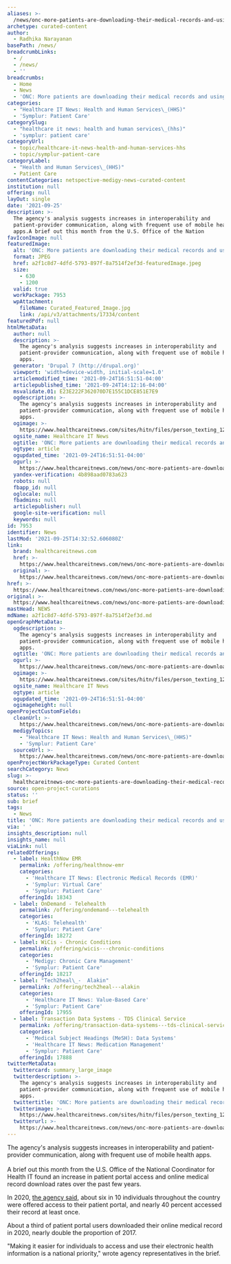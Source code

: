 ```yaml
---
aliases: >-
  /news/onc-more-patients-are-downloading-their-medical-records-and-using-portals
archetype: curated-content
author:
  - Radhika Narayanan
basePath: /news/
breadcrumbLinks:
  - /
  - /news/
  - ''
breadcrumbs:
  - Home
  - News
  - 'ONC: More patients are downloading their medical records and using portals'
categories:
  - "Healthcare IT News: Health and Human Services\_(HHS)"
  - 'Symplur: Patient Care'
categorySlug:
  - "healthcare it news: health and human services\_(hhs)"
  - 'symplur: patient care'
categoryUrl:
  - topic/healthcare-it-news-health-and-human-services-hhs
  - topic/symplur-patient-care
categoryLabel:
  - "Health and Human Services\_(HHS)"
  - Patient Care
contentCategories: netspective-medigy-news-curated-content
institution: null
offering: null
layOut: single
date: '2021-09-25'
description: >-
  The agency's analysis suggests increases in interoperability and
  patient-provider communication, along with frequent use of mobile health
  apps.A brief out this month from the U.S. Office of the Nation
favIconImage: null
featuredImage:
  alt: 'ONC: More patients are downloading their medical records and using portals'
  format: JPEG
  href: a2f1c8d7-4dfd-5793-897f-8a7514f2ef3d-featuredImage.jpeg
  size:
    - 630
    - 1200
  valid: true
  workPackage: 7953
  wpAttachment:
    fileName: Curated_Featured_Image.jpg
    link: /api/v3/attachments/17334/content
featuredPdf: null
htmlMetaData:
  author: null
  description: >-
    The agency's analysis suggests increases in interoperability and
    patient-provider communication, along with frequent use of mobile health
    apps.
  generator: 'Drupal 7 (http://drupal.org)'
  viewport: 'width=device-width, initial-scale=1.0'
  articlemodified_time: '2021-09-24T16:51:51-04:00'
  articlepublished_time: '2021-09-24T14:12:16-04:00'
  msvalidate.01: E23E222F362070D7E155C1DCE851E7E9
  ogdescription: >-
    The agency's analysis suggests increases in interoperability and
    patient-provider communication, along with frequent use of mobile health
    apps.
  ogimage: >-
    https://www.healthcareitnews.com/sites/hitn/files/person_texting_1200%20%281%29.jpg
  ogsite_name: Healthcare IT News
  ogtitle: 'ONC: More patients are downloading their medical records and using portals'
  ogtype: article
  ogupdated_time: '2021-09-24T16:51:51-04:00'
  ogurl: >-
    https://www.healthcareitnews.com/news/onc-more-patients-are-downloading-their-medical-records-using-portals
  yandex-verification: 4b898aad0783a623
  robots: null
  fbapp_id: null
  oglocale: null
  fbadmins: null
  articlepublisher: null
  google-site-verification: null
  keywords: null
id: 7953
identifier: News
lastMod: '2021-09-25T14:32:52.606080Z'
link:
  brand: healthcareitnews.com
  href: >-
    https://www.healthcareitnews.com/news/onc-more-patients-are-downloading-their-medical-records-using-portals
  original: >-
    https://www.healthcareitnews.com/news/onc-more-patients-are-downloading-their-medical-records-using-portals
href: >-
  https://www.healthcareitnews.com/news/onc-more-patients-are-downloading-their-medical-records-using-portals
original: >-
  https://www.healthcareitnews.com/news/onc-more-patients-are-downloading-their-medical-records-using-portals
mastHead: NEWS
mdName: a2f1c8d7-4dfd-5793-897f-8a7514f2ef3d.md
openGraphMetaData:
  ogdescription: >-
    The agency's analysis suggests increases in interoperability and
    patient-provider communication, along with frequent use of mobile health
    apps.
  ogtitle: 'ONC: More patients are downloading their medical records and using portals'
  ogurl: >-
    https://www.healthcareitnews.com/news/onc-more-patients-are-downloading-their-medical-records-using-portals
  ogimage: >-
    https://www.healthcareitnews.com/sites/hitn/files/person_texting_1200%20%281%29.jpg
  ogsite_name: Healthcare IT News
  ogtype: article
  ogupdated_time: '2021-09-24T16:51:51-04:00'
  ogimageheight: null
openProjectCustomFields:
  cleanUrl: >-
    https://www.healthcareitnews.com/news/onc-more-patients-are-downloading-their-medical-records-using-portals
  medigyTopics:
    - "Healthcare IT News: Health and Human Services\_(HHS)"
    - 'Symplur: Patient Care'
  sourceUrl: >-
    https://www.healthcareitnews.com/news/onc-more-patients-are-downloading-their-medical-records-using-portals
openProjectWorkPackageType: Curated Content
searchCategory: News
slug: >-
  healthcareitnews-onc-more-patients-are-downloading-their-medical-records-and-using-portals
source: open-project-curations
status: ''
sub: brief
tags:
  - News
title: 'ONC: More patients are downloading their medical records and using portals'
via: ' '
insights_description: null
insights_name: null
viaLink: null
relatedOfferings:
  - label: HealthNow EMR
    permalink: /offering/healthnow-emr
    categories:
      - 'Healthcare IT News: Electronic Medical Records (EMR)'
      - 'Symplur: Virtual Care'
      - 'Symplur: Patient Care'
    offeringId: 18343
  - label: OnDemand - Telehealth
    permalink: /offering/ondemand---telehealth
    categories:
      - 'KLAS: Telehealth'
      - 'Symplur: Patient Care'
    offeringId: 18272
  - label: WiCis - Chronic Conditions
    permalink: /offering/wicis---chronic-conditions
    categories:
      - 'Medigy: Chronic Care Management'
      - 'Symplur: Patient Care'
    offeringId: 18217
  - label: "Tech2heal\_-  Alakin"
    permalink: /offering/tech2heal---alakin
    categories:
      - 'Healthcare IT News: Value-Based Care'
      - 'Symplur: Patient Care'
    offeringId: 17955
  - label: Transaction Data Systems - TDS Clinical Service
    permalink: /offering/transaction-data-systems---tds-clinical-service
    categories:
      - 'Medical Subject Headings (MeSH): Data Systems'
      - 'Healthcare IT News: Medication Management'
      - 'Symplur: Patient Care'
    offeringId: 17888
twitterMetaData:
  twittercard: summary_large_image
  twitterdescription: >-
    The agency's analysis suggests increases in interoperability and
    patient-provider communication, along with frequent use of mobile health
    apps.
  twittertitle: 'ONC: More patients are downloading their medical records and using portals'
  twitterimage: >-
    https://www.healthcareitnews.com/sites/hitn/files/person_texting_1200%20%281%29.jpg
  twitterurl: >-
    https://www.healthcareitnews.com/news/onc-more-patients-are-downloading-their-medical-records-using-portals
---
```

<p>The agency's analysis suggests increases in interoperability and patient-provider communication, along with frequent use of mobile health apps.<br><br>A brief out this month from the U.S. Office of the National Coordinator for Health IT found an increase in patient portal access and online medical record download rates over the past few years. &nbsp;</p><p>In 2020, <a href="https://www.healthit.gov/data/data-briefs/individuals-access-and-use-patient-portals-and-smartphone-health-apps-2020">the agency said</a>, about six in 10 individuals throughout the country were offered access to their patient portal, and nearly 40 percent accessed their record at least once. &nbsp;</p><p>About a third of patient portal users downloaded their online medical record in 2020, nearly double the proportion of 2017. &nbsp;</p><p>"Making it easier for individuals to access and use their electronic health information is a national priority," wrote agency representatives in the brief.&nbsp; &nbsp;</p>